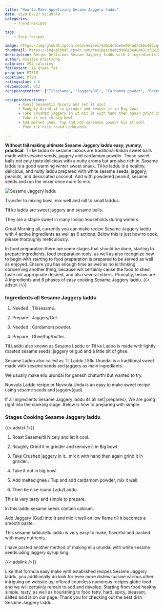 ```yaml
---
title: "How to Make Appetizing Sesame Jaggery laddu"
date: 2020-07-27 01:39:49
categories:
    - Trend Recipes
    
tags:
    - Easy recipes

image: https://img-global.cpcdn.com/recipes/8a91dc06e5e404a3/680x482cq70/sesame-jaggery-laddu-recipe-main-photo.jpg
thumbnail: https://img-global.cpcdn.com/recipes/8a91dc06e5e404a3/350x250cq70/sesame-jaggery-laddu-recipe-main-photo.jpg
description: Recipe Delicious Sesame Jaggery laddu with 4 ingredients and 6 stages of easy cooking.
author: Rosalie Armstrong
calories: 297 calories
fatContent: 15 grams fat
preptime: PT31M
cooktime: PT2H
ratingvalue: 4.6
reviewcount: 552
recipeingredient: ["Tilsesame", "JaggeryGul", "Cardamom powder", "Gheetupbutter"]

recipeinstructions: 
      - Roast Sesametil Nicely and let it cool 
      - Roughly Grind it in grinder and remove it in Big bowl 
      - Take Crushed jaggery in it mix it with hand then again grind it in grinder 
      - Take it out in big bowl 
      - Add melted ghee  Tup and add cardamom powder mix it well 
      - Then tie nice round LaduLaddu

---
```




**Without fail making ultimate Sesame Jaggery laddu easy, yummy, practical**. Til ke laddu or sesame ladoos are traditional Indian sweet balls made with sesame seeds, jaggery and cardamom powder. These sweet balls not only taste delicious with a nutty aroma but are also rich in. Sesame laddu is a good warming winter sweet snack. Til ke laddu is a healthy, delicious, and nutty laddu prepared with white sesame seeds, jaggery, peanuts, and desiccated coconut. Add with powdered peanut, sesame seeds and run the mixer once more to mix.


![Sesame Jaggery laddu](https://img-global.cpcdn.com/recipes/8a91dc06e5e404a3/680x482cq70/sesame-jaggery-laddu-recipe-main-photo.jpg "Sesame Jaggery laddu")



Transfer to mixing bowl, mix well and roll to small laddus.

Til ke laddu are sweet jaggery and sesame balls.

They are a staple sweet in many Indian households during winters.


Great Morning all, currently you can make recipe Sesame Jaggery laddu with 4 active ingredients as well as 6 actions. Below this is just how to cook, please thoroughly meticulously.

In food preparation there are some stages that should be done, starting to prepare ingredients, food preparation tools, as well as also recognize how to begin with starting to food preparation is prepared to be served as well as enjoyed. Ensure you has enough time as well as no is thinking concerning another thing, because will certainly cause the food to shed, taste not appropriate desired, and also several others. Promptly, below are 4 ingredients and 6 phases of easy cooking Sesame Jaggery laddu.
{{< adstxt />}}

### Ingredients all Sesame Jaggery laddu


1. Needed  : Til/sesame.

1. Prepare  : Jaggery/Gul.

1. Needed  : Cardamom powder.

1. Prepare  : Ghee/tup/butter.


Til Laddu also known as Sesame Laddu or Til ke Ladoo is made with lightly roasted sesame seeds, jaggery or gud and a little bit of ghee.

Sesame Ladoo also called as Til Laddu / Ellu Urundai is a traditional sweet made with sesame seeds and jaggery as main ingredients.

We usually make ellu urundai for ganesh chaturthi but wanted to try.

Nuvvula Laddu recipe or Nuvvula Unda is an easy to make sweet recipe using sesame seeds and jaggery(gud).


If all ingredients Sesame Jaggery laddu its all set| prepares}, We are going right into the cooking stage. Below is how to preparing with simple.

### Stages Cooking Sesame Jaggery laddu

{{< adstxt />}}


1. Roast Sesame/til Nicely and let it cool..



1. Roughly Grind it in grinder and remove it in Big bowl.



1. Take Crushed jaggery in it.. mix it with hand then again grind it in grinder..



1. Take it out in big bowl.



1. Add melted ghee / Tup and add cardamom powder, mix it well.



1. Then tie nice round Ladu/Laddu.




This is very tasty and simple to prepare.

In this laddu sesame seeds contain calcium.

Add Jaggery (Gud) into it and mix it well on low flame till it becomes a smooth paste.

This sesame laddu/ellu laddu is very easy to make, flavorful and packed with many nutrients.

I have posted another method of making ellu urundai with white sesame seeds using jaggery syrup long.


{{< adslink />}}

Like that formula easy make with established recipes Sesame Jaggery laddu, you additionally do look for even more dishes cuisine various other intriguing on website us, offered countless numerous recipes globe food and we will certainly remain to add and develop. Starting from food healthy simple, tasty, as well as nourishing to food fatty, hard, spicy, pleasant, salted acid is on our page. Thank you for checking out the best dish Sesame Jaggery laddu.

